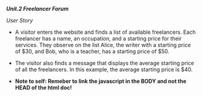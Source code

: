 ***Unit.2 Freelancer Forum***

*User Story*

- A visitor enters the website and finds a list of available freelancers. Each freelancer has a name, an occupation, and a starting price for their services. They observe on the list Alice, the writer with a starting price of $30, and Bob, who is a teacher, has a starting price of $50.

- The visitor also finds a message that displays the average starting price of all the freelancers. In this example, the average starting price is $40.

- __Note to self: Remeber to link the javascript in the BODY and not the HEAD of the html doc!__